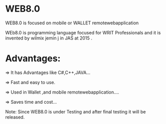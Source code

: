 # WEB8.0

WEB8.0 is focused on mobile  or  WALLET remotewebapplication


WEb8.0 is programming language  focused for  WRIT  Professionals and it is invented by wilmix jemin j in JAS at 2015 .





Advantages:
=============


=> It has Advantages like C#,C++,JAVA...

=> Fast and easy to use. 


=> Used in  Wallet ,and mobile remotewebapplication....

 => Saves time and cost...



Note:  Since  WEB8.0  is under  Testing and  after final testing  it  will be released.
